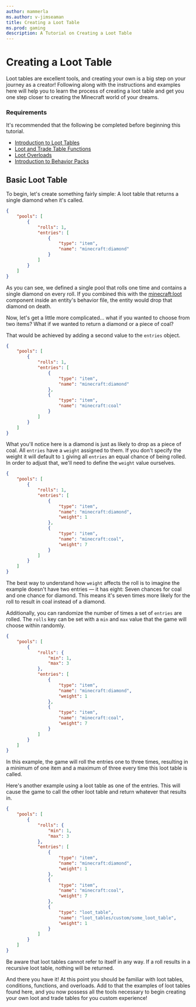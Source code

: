 ```yaml
---
author: mammerla
ms.author: v-jimseaman
title: Creating a Loot Table
ms.prod: gaming
description: A Tutorial on Creating a Loot Table
---
```


# Creating a Loot Table

Loot tables are excellent tools, and creating your own is a big step on your journey as a creator! Following along with the instructions and examples here will help you to learn the process of creating a loot table and get you one step closer to creating the Minecraft world of your dreams.

### Requirements

It's recommended that the following be completed before beginning this tutorial.

- [Introduction to Loot Tables](IntroductionToLootTables.md)
- [Loot and Trade Table Functions](LootAndTradeTableFunctions.md)
- [Loot Overloads](LootOverloads.md)
- [Introduction to Behavior Packs](BehaviorPack.md)

## Basic Loot Table

To begin, let's create something fairly simple: A loot table that returns a single diamond when it's called.

```json
{
    "pools": [
        {
            "rolls": 1,
            "entries": [
                {
                    "type": "item",
                    "name": "minecraft:diamond"
                }
            ]
        }
    ]
}
```

As you can see, we defined a single pool that rolls one time and contains a single diamond on every roll. If you combined this with the [minecraft:loot](../Reference/Content/EntityReference/Examples/EntityProperties/minecraftProperty_loot.md) component inside an entity's behavior file, the entity would drop that diamond on death.

Now, let's get a little more complicated... what if you wanted to choose from two items? What if we wanted to return a diamond or a piece of coal?

That would be achieved by adding a second value to the `entries` object.

```json
{
    "pools": [
        {
            "rolls": 1,
            "entries": [
                {
                    "type": "item",
                    "name": "minecraft:diamond"
                },
                {
                    "type": "item",
                    "name": "minecraft:coal"
                }
            ]
        }
    ]
}
```

What you'll notice here is a diamond is just as likely to drop as a piece of coal. All `entries` have a `weight` assigned to them. If you don't specify the weight it will default to `1` giving all `entries` an equal chance of being rolled. In order to adjust that, we'll need to define the `weight` value ourselves.

```json
{
    "pools": [
        {
            "rolls": 1,
            "entries": [
                {
                    "type": "item",
                    "name": "minecraft:diamond",
                    "weight": 1
                },
                {
                    "type": "item",
                    "name": "minecraft:coal",
                    "weight": 7
                }
            ]
        }
    ]
}
```

The best way to understand how `weight` affects the roll is to imagine the example doesn't have two entries — it has eight: Seven chances for coal and one chance for diamond. This means it's seven times more likely for the roll to result in coal instead of a diamond.

Additionally, you can randomize the number of times a set of `entries` are rolled. The `rolls` key can be set with a `min` and `max` value that the game will choose within randomly.

```json
{
    "pools": [
        {
            "rolls": {
                "min": 1,
                "max": 3
            },
            "entries": [
                {
                    "type": "item",
                    "name": "minecraft:diamond",
                    "weight": 1
                },
                {
                    "type": "item",
                    "name": "minecraft:coal",
                    "weight": 7
                }
            ]
        }
    ]
}
```

In this example, the game will roll the entries one to three times, resulting in a minimum of one item and a maximum of three every time this loot table is called.

Here's another example using a loot table as one of the entries. This will cause the game to call the other loot table and return whatever that results in.

```json
{
    "pools": [
        {
            "rolls": {
                "min": 1,
                "max": 3
            },
            "entries": [
                {
                    "type": "item",
                    "name": "minecraft:diamond",
                    "weight": 1
                },
                {
                    "type": "item",
                    "name": "minecraft:coal",
                    "weight": 7
                },
                {
                    "type": "loot_table",
                    "name": "loot_tables/custom/some_loot_table",
                    "weight": 1
                }
            ]
        }
    ]
}
```

Be aware that loot tables cannot refer to itself in any way. If a roll results in a recursive loot table, nothing will be returned.

And there you have it! At this point you should be familiar with loot tables, conditions, functions, and overloads. Add to that the examples of loot tables found here, and you now possess all the tools necessary to begin creating your own loot and trade tables for you custom experience!
